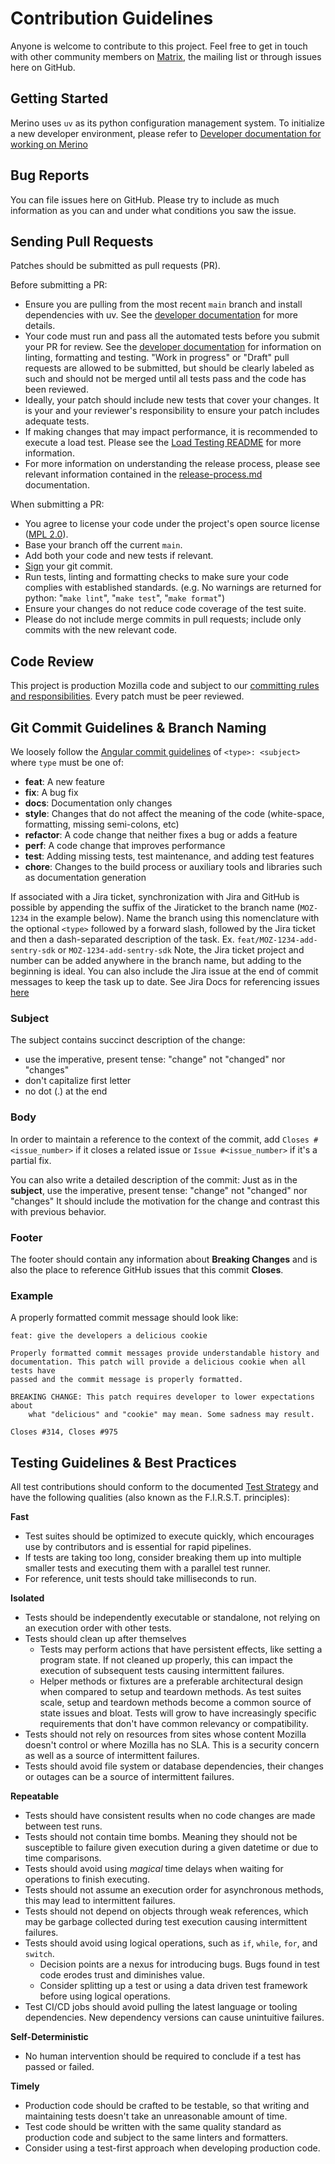 # Contribution Guidelines

Anyone is welcome to contribute to this project. Feel free to get in touch with
other community members on [Matrix][matrix], the mailing list or through issues here on
GitHub.

[matrix]: https://chat.mozilla.org

## Getting Started

Merino uses `uv` as its python configuration management system. To initialize a new developer
environment, please refer to
[Developer documentation for working on Merino](https://mozilla-services.github.io/merino-py/dev/index.html)

## Bug Reports

You can file issues here on GitHub. Please try to include as much information as
you can and under what conditions you saw the issue.

## Sending Pull Requests

Patches should be submitted as pull requests (PR).

Before submitting a PR:

- Ensure you are pulling from the most recent `main` branch and install dependencies with uv.
  See the [developer documentation][developer documentation] for more details.
- Your code must run and pass all the automated tests before you submit your PR
  for review. See the [developer documentation][developer documentation] for information on linting,
  formatting and testing. "Work in progress" or "Draft" pull requests are allowed to be submitted,
  but should be clearly labeled as such and should not be merged until all tests pass and the code
  has been reviewed.
- Ideally, your patch should include new tests that cover your changes. It is your and
  your reviewer's responsibility to ensure your patch includes adequate tests.
- If making changes that may impact performance, it is recommended to execute a load test. Please
  see the [Load Testing README][load_testing_readme] for more information.
- For more information on understanding the release process, please see relevant information
  contained in the [release-process.md][release_process] documentation.

When submitting a PR:

- You agree to license your code under the project's open source license ([MPL 2.0][license]).
- Base your branch off the current `main`.
- Add both your code and new tests if relevant.
- [Sign][sign] your git commit.
- Run tests, linting and formatting checks to make sure your code complies with established standards.
(e.g. No warnings are returned for python: "`make lint`", "`make test`", "`make format`")
- Ensure your changes do not reduce code coverage of the test suite.
- Please do not include merge commits in pull requests; include only commits
  with the new relevant code.

[developer documentation]: /docs/dev/index.md
[load_testing_readme]: /tests/load/README.md
[release_process]: /docs/dev/release-process.md
[license]: /LICENSE
[sign]: https://docs.github.com/en/github/authenticating-to-github/managing-commit-signature-verification/signing-commits

## Code Review

This project is production Mozilla code and subject to our
[committing rules and responsibilities][committing_rules_and_responsibilities].
Every patch must be peer reviewed.

[committing_rules_and_responsibilities]: https://firefox-source-docs.mozilla.org/contributing/committing_rules_and_responsibilities.html

## Git Commit Guidelines & Branch Naming

We loosely follow the [Angular commit guidelines][angular_commit_guidelines]
of `<type>: <subject>` where `type` must be one of:

* **feat**: A new feature
* **fix**: A bug fix
* **docs**: Documentation only changes
* **style**: Changes that do not affect the meaning of the code (white-space, formatting, missing
  semi-colons, etc)
* **refactor**: A code change that neither fixes a bug or adds a feature
* **perf**: A code change that improves performance
* **test**: Adding missing tests, test maintenance, and adding test features
* **chore**: Changes to the build process or auxiliary tools and libraries such as documentation
  generation

If associated with a Jira ticket, synchronization with Jira and GitHub is possible by appending the suffix of the Jiraticket to the branch name (`MOZ-1234` in the example below). Name the branch using this nomenclature with the optional `<type>` followed by a forward slash, followed by the Jira ticket and then a
dash-separated description of the task. Ex. `feat/MOZ-1234-add-sentry-sdk` or `MOZ-1234-add-sentry-sdk` Note, the Jira ticket project and number can be added anywhere in the
branch name, but adding to the beginning is ideal. You can also include the Jira issue at the end of
commit messages to keep the task up to date. See Jira Docs for referencing issues [here][jira]

[angular_commit_guidelines]: https://github.com/angular/angular/blob/main/CONTRIBUTING.md
[jira]: https://support.atlassian.com/jira-software-cloud/docs/reference-issues-in-your-development-work/

### Subject

The subject contains succinct description of the change:

* use the imperative, present tense: "change" not "changed" nor "changes"
* don't capitalize first letter
* no dot (.) at the end

### Body

In order to maintain a reference to the context of the commit, add
`Closes #<issue_number>` if it closes a related issue or `Issue #<issue_number>`
if it's a partial fix.

You can also write a detailed description of the commit: Just as in the
**subject**, use the imperative, present tense: "change" not "changed" nor
"changes" It should include the motivation for the change and contrast this with
previous behavior.

### Footer

The footer should contain any information about **Breaking Changes** and is also
the place to reference GitHub issues that this commit **Closes**.

### Example

A properly formatted commit message should look like:

```
feat: give the developers a delicious cookie

Properly formatted commit messages provide understandable history and
documentation. This patch will provide a delicious cookie when all tests have
passed and the commit message is properly formatted.

BREAKING CHANGE: This patch requires developer to lower expectations about
    what "delicious" and "cookie" may mean. Some sadness may result.

Closes #314, Closes #975
```

## Testing Guidelines & Best Practices

All test contributions should conform to the documented [Test Strategy][test_strategy] and have the
following qualities (also known as the F.I.R.S.T. principles):

**Fast**

* Test suites should be optimized to execute quickly, which encourages use by contributors and is
  essential for rapid pipelines.
* If tests are taking too long, consider breaking them up into multiple smaller tests and executing
  them with a parallel test runner.
* For reference, unit tests should take milliseconds to run.

**Isolated**

* Tests should be independently executable or standalone, not relying on an execution order with
  other tests.
* Tests should clean up after themselves
    * Tests may perform actions that have persistent effects, like setting a program state. If not
      cleaned up properly, this can impact the execution of subsequent tests causing intermittent
      failures.
    * Helper methods or fixtures are a preferable architectural design when compared to setup and
      teardown methods. As test suites scale, setup and teardown methods become a common source of
      state issues and bloat. Tests will grow to have increasingly specific requirements that don't
      have common relevancy or compatibility.
* Tests should not rely on resources from sites whose content Mozilla doesn't control or where
  Mozilla has no SLA. This is a security concern as well as a source of intermittent failures.
* Tests should avoid file system or database dependencies, their changes or outages can be a source
  of intermittent failures.

**Repeatable**

* Tests should have consistent results when no code changes are made between test runs.
* Tests should not contain time bombs. Meaning they should not be susceptible to failure given
  execution during a given datetime or due to time comparisons.
* Tests should avoid using _magical_ time delays when waiting for operations to finish executing.
* Tests should not assume an execution order for asynchronous methods, this may lead to intermittent
  failures.
* Tests should not depend on objects through weak references, which may be garbage collected during
  test execution causing intermittent failures.
* Tests should avoid using logical operations, such as `if`, `while`, `for`, and `switch`.
    * Decision points are a nexus for introducing bugs. Bugs found in test code erodes trust and
      diminishes value.
    * Consider splitting up a test or using a data driven test framework before using logical
      operations.
* Test CI/CD jobs should avoid pulling the latest language or tooling dependencies. New dependency
  versions can cause unintuitive failures.

**Self-Deterministic**

* No human intervention should be required to conclude if a test has passed or failed.

**Timely**

* Production code should be crafted to be testable, so that writing and maintaining tests doesn't
  take an unreasonable amount of time.
* Test code should be written with the same quality standard as production code and subject to the
  same linters and formatters.
* Consider using a test-first approach when developing production code.

[test_strategy]: /docs/dev/testing.md

